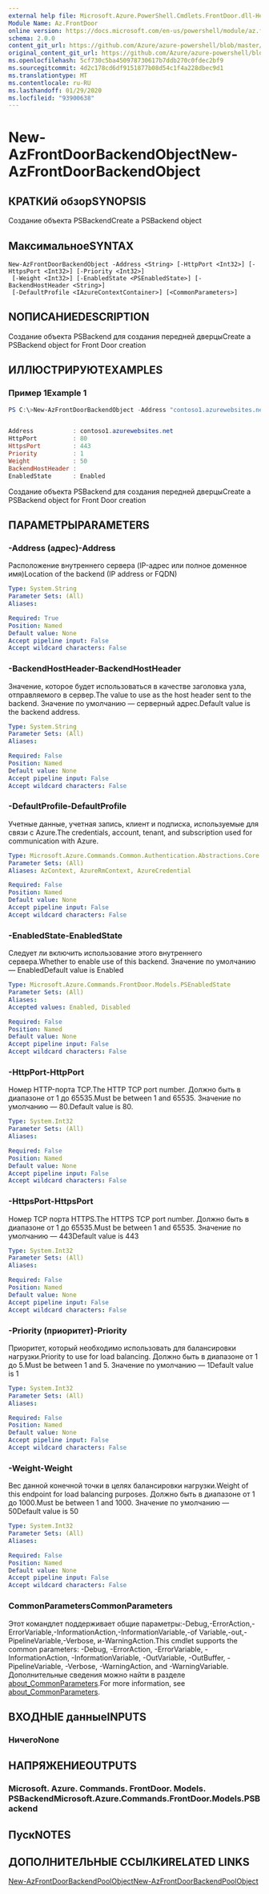 ```yaml
---
external help file: Microsoft.Azure.PowerShell.Cmdlets.FrontDoor.dll-Help.xml
Module Name: Az.FrontDoor
online version: https://docs.microsoft.com/en-us/powershell/module/az.frontdoor/new-azfrontdoorbackendobject
schema: 2.0.0
content_git_url: https://github.com/Azure/azure-powershell/blob/master/src/FrontDoor/FrontDoor/help/New-AzFrontDoorBackendObject.md
original_content_git_url: https://github.com/Azure/azure-powershell/blob/master/src/FrontDoor/FrontDoor/help/New-AzFrontDoorBackendObject.md
ms.openlocfilehash: 5cf730c5ba450978730617b7ddb270c0fdec2bf9
ms.sourcegitcommit: 4d2c178cd6df9151877b08d54c1f4a228dbec9d1
ms.translationtype: MT
ms.contentlocale: ru-RU
ms.lasthandoff: 01/29/2020
ms.locfileid: "93900638"
---
```

# <span data-ttu-id="c4a15-101">New-AzFrontDoorBackendObject</span><span class="sxs-lookup"><span data-stu-id="c4a15-101">New-AzFrontDoorBackendObject</span></span>

## <span data-ttu-id="c4a15-102">КРАТКИй обзор</span><span class="sxs-lookup"><span data-stu-id="c4a15-102">SYNOPSIS</span></span>
<span data-ttu-id="c4a15-103">Создание объекта PSBackend</span><span class="sxs-lookup"><span data-stu-id="c4a15-103">Create a PSBackend object</span></span>

## <span data-ttu-id="c4a15-104">Максимальное</span><span class="sxs-lookup"><span data-stu-id="c4a15-104">SYNTAX</span></span>

```
New-AzFrontDoorBackendObject -Address <String> [-HttpPort <Int32>] [-HttpsPort <Int32>] [-Priority <Int32>]
 [-Weight <Int32>] [-EnabledState <PSEnabledState>] [-BackendHostHeader <String>]
 [-DefaultProfile <IAzureContextContainer>] [<CommonParameters>]
```

## <span data-ttu-id="c4a15-105">NОПИСАНИЕ</span><span class="sxs-lookup"><span data-stu-id="c4a15-105">DESCRIPTION</span></span>
<span data-ttu-id="c4a15-106">Создание объекта PSBackend для создания передней дверцы</span><span class="sxs-lookup"><span data-stu-id="c4a15-106">Create a PSBackend object for Front Door creation</span></span>

## <span data-ttu-id="c4a15-107">ИЛЛЮСТРИРУЮТ</span><span class="sxs-lookup"><span data-stu-id="c4a15-107">EXAMPLES</span></span>

### <span data-ttu-id="c4a15-108">Пример 1</span><span class="sxs-lookup"><span data-stu-id="c4a15-108">Example 1</span></span>
```powershell
PS C:\>New-AzFrontDoorBackendObject -Address "contoso1.azurewebsites.net"


Address           : contoso1.azurewebsites.net
HttpPort          : 80
HttpsPort         : 443
Priority          : 1
Weight            : 50
BackendHostHeader :
EnabledState      : Enabled
```

<span data-ttu-id="c4a15-109">Создание объекта PSBackend для создания передней дверцы</span><span class="sxs-lookup"><span data-stu-id="c4a15-109">Create a PSBackend object for Front Door creation</span></span>

## <span data-ttu-id="c4a15-110">ПАРАМЕТРЫ</span><span class="sxs-lookup"><span data-stu-id="c4a15-110">PARAMETERS</span></span>

### <span data-ttu-id="c4a15-111">-Address (адрес)</span><span class="sxs-lookup"><span data-stu-id="c4a15-111">-Address</span></span>
<span data-ttu-id="c4a15-112">Расположение внутреннего сервера (IP-адрес или полное доменное имя)</span><span class="sxs-lookup"><span data-stu-id="c4a15-112">Location of the backend (IP address or FQDN)</span></span>

```yaml
Type: System.String
Parameter Sets: (All)
Aliases:

Required: True
Position: Named
Default value: None
Accept pipeline input: False
Accept wildcard characters: False
```

### <span data-ttu-id="c4a15-113">-BackendHostHeader</span><span class="sxs-lookup"><span data-stu-id="c4a15-113">-BackendHostHeader</span></span>
<span data-ttu-id="c4a15-114">Значение, которое будет использоваться в качестве заголовка узла, отправляемого в сервер.</span><span class="sxs-lookup"><span data-stu-id="c4a15-114">The value to use as the host header sent to the backend.</span></span> <span data-ttu-id="c4a15-115">Значение по умолчанию — серверный адрес.</span><span class="sxs-lookup"><span data-stu-id="c4a15-115">Default value is the backend address.</span></span>

```yaml
Type: System.String
Parameter Sets: (All)
Aliases:

Required: False
Position: Named
Default value: None
Accept pipeline input: False
Accept wildcard characters: False
```

### <span data-ttu-id="c4a15-116">-DefaultProfile</span><span class="sxs-lookup"><span data-stu-id="c4a15-116">-DefaultProfile</span></span>
<span data-ttu-id="c4a15-117">Учетные данные, учетная запись, клиент и подписка, используемые для связи с Azure.</span><span class="sxs-lookup"><span data-stu-id="c4a15-117">The credentials, account, tenant, and subscription used for communication with Azure.</span></span>

```yaml
Type: Microsoft.Azure.Commands.Common.Authentication.Abstractions.Core.IAzureContextContainer
Parameter Sets: (All)
Aliases: AzContext, AzureRmContext, AzureCredential

Required: False
Position: Named
Default value: None
Accept pipeline input: False
Accept wildcard characters: False
```

### <span data-ttu-id="c4a15-118">-EnabledState</span><span class="sxs-lookup"><span data-stu-id="c4a15-118">-EnabledState</span></span>
<span data-ttu-id="c4a15-119">Следует ли включить использование этого внутреннего сервера.</span><span class="sxs-lookup"><span data-stu-id="c4a15-119">Whether to enable use of this backend.</span></span> <span data-ttu-id="c4a15-120">Значение по умолчанию — Enabled</span><span class="sxs-lookup"><span data-stu-id="c4a15-120">Default value is Enabled</span></span>

```yaml
Type: Microsoft.Azure.Commands.FrontDoor.Models.PSEnabledState
Parameter Sets: (All)
Aliases:
Accepted values: Enabled, Disabled

Required: False
Position: Named
Default value: None
Accept pipeline input: False
Accept wildcard characters: False
```

### <span data-ttu-id="c4a15-121">-HttpPort</span><span class="sxs-lookup"><span data-stu-id="c4a15-121">-HttpPort</span></span>
<span data-ttu-id="c4a15-122">Номер HTTP-порта TCP.</span><span class="sxs-lookup"><span data-stu-id="c4a15-122">The HTTP TCP port number.</span></span>
<span data-ttu-id="c4a15-123">Должно быть в диапазоне от 1 до 65535.</span><span class="sxs-lookup"><span data-stu-id="c4a15-123">Must be between 1 and 65535.</span></span>
<span data-ttu-id="c4a15-124">Значение по умолчанию — 80.</span><span class="sxs-lookup"><span data-stu-id="c4a15-124">Default value is 80.</span></span>

```yaml
Type: System.Int32
Parameter Sets: (All)
Aliases:

Required: False
Position: Named
Default value: None
Accept pipeline input: False
Accept wildcard characters: False
```

### <span data-ttu-id="c4a15-125">-HttpsPort</span><span class="sxs-lookup"><span data-stu-id="c4a15-125">-HttpsPort</span></span>
<span data-ttu-id="c4a15-126">Номер TCP порта HTTPS.</span><span class="sxs-lookup"><span data-stu-id="c4a15-126">The HTTPS TCP port number.</span></span>
<span data-ttu-id="c4a15-127">Должно быть в диапазоне от 1 до 65535.</span><span class="sxs-lookup"><span data-stu-id="c4a15-127">Must be between 1 and 65535.</span></span>
<span data-ttu-id="c4a15-128">Значение по умолчанию — 443</span><span class="sxs-lookup"><span data-stu-id="c4a15-128">Default value is 443</span></span>

```yaml
Type: System.Int32
Parameter Sets: (All)
Aliases:

Required: False
Position: Named
Default value: None
Accept pipeline input: False
Accept wildcard characters: False
```

### <span data-ttu-id="c4a15-129">-Priority (приоритет)</span><span class="sxs-lookup"><span data-stu-id="c4a15-129">-Priority</span></span>
<span data-ttu-id="c4a15-130">Приоритет, который необходимо использовать для балансировки нагрузки.</span><span class="sxs-lookup"><span data-stu-id="c4a15-130">Priority to use for load balancing.</span></span>
<span data-ttu-id="c4a15-131">Должно быть в диапазоне от 1 до 5.</span><span class="sxs-lookup"><span data-stu-id="c4a15-131">Must be between 1 and 5.</span></span>
<span data-ttu-id="c4a15-132">Значение по умолчанию — 1</span><span class="sxs-lookup"><span data-stu-id="c4a15-132">Default value is 1</span></span>

```yaml
Type: System.Int32
Parameter Sets: (All)
Aliases:

Required: False
Position: Named
Default value: None
Accept pipeline input: False
Accept wildcard characters: False
```

### <span data-ttu-id="c4a15-133">-Weight</span><span class="sxs-lookup"><span data-stu-id="c4a15-133">-Weight</span></span>
<span data-ttu-id="c4a15-134">Вес данной конечной точки в целях балансировки нагрузки.</span><span class="sxs-lookup"><span data-stu-id="c4a15-134">Weight of this endpoint for load balancing purposes.</span></span>
<span data-ttu-id="c4a15-135">Должно быть в диапазоне от 1 до 1000.</span><span class="sxs-lookup"><span data-stu-id="c4a15-135">Must be between 1 and 1000.</span></span>
<span data-ttu-id="c4a15-136">Значение по умолчанию — 50</span><span class="sxs-lookup"><span data-stu-id="c4a15-136">Default value is 50</span></span>

```yaml
Type: System.Int32
Parameter Sets: (All)
Aliases:

Required: False
Position: Named
Default value: None
Accept pipeline input: False
Accept wildcard characters: False
```

### <span data-ttu-id="c4a15-137">CommonParameters</span><span class="sxs-lookup"><span data-stu-id="c4a15-137">CommonParameters</span></span>
<span data-ttu-id="c4a15-138">Этот командлет поддерживает общие параметры:-Debug,-ErrorAction,-ErrorVariable,-InformationAction,-InformationVariable,-of Variable,-out,-PipelineVariable,-Verbose, и-WarningAction.</span><span class="sxs-lookup"><span data-stu-id="c4a15-138">This cmdlet supports the common parameters: -Debug, -ErrorAction, -ErrorVariable, -InformationAction, -InformationVariable, -OutVariable, -OutBuffer, -PipelineVariable, -Verbose, -WarningAction, and -WarningVariable.</span></span> <span data-ttu-id="c4a15-139">Дополнительные сведения можно найти в разделе [about_CommonParameters](https://go.microsoft.com/fwlink/?LinkID=113216).</span><span class="sxs-lookup"><span data-stu-id="c4a15-139">For more information, see [about_CommonParameters](https://go.microsoft.com/fwlink/?LinkID=113216).</span></span>

## <span data-ttu-id="c4a15-140">ВХОДНЫЕ данные</span><span class="sxs-lookup"><span data-stu-id="c4a15-140">INPUTS</span></span>

### <span data-ttu-id="c4a15-141">Ничего</span><span class="sxs-lookup"><span data-stu-id="c4a15-141">None</span></span>

## <span data-ttu-id="c4a15-142">НАПРЯЖЕНИЕ</span><span class="sxs-lookup"><span data-stu-id="c4a15-142">OUTPUTS</span></span>

### <span data-ttu-id="c4a15-143">Microsoft. Azure. Commands. FrontDoor. Models. PSBackend</span><span class="sxs-lookup"><span data-stu-id="c4a15-143">Microsoft.Azure.Commands.FrontDoor.Models.PSBackend</span></span>

## <span data-ttu-id="c4a15-144">Пуск</span><span class="sxs-lookup"><span data-stu-id="c4a15-144">NOTES</span></span>

## <span data-ttu-id="c4a15-145">ДОПОЛНИТЕЛЬНЫЕ ССЫЛКИ</span><span class="sxs-lookup"><span data-stu-id="c4a15-145">RELATED LINKS</span></span>

[<span data-ttu-id="c4a15-146">New-AzFrontDoorBackendPoolObject</span><span class="sxs-lookup"><span data-stu-id="c4a15-146">New-AzFrontDoorBackendPoolObject</span></span>](./New-AzFrontDoorBackendPoolObject.md)
